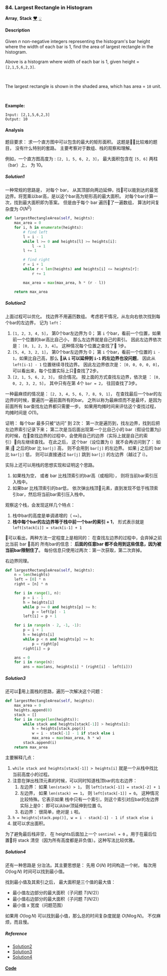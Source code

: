 ### 84. Largest Rectangle in Histogram

**Array**, **Stack**    [❤️](https://leetcode.com/problems/largest-rectangle-in-histogram)    	[💡](https://leetcode.com/articles/largest-rectangle-histogram)

#### Description

Given _n_ non-negative integers representing the histogram's bar height where the width of each bar is 1, find the area of largest rectangle in the histogram.

Above is a histogram where width of each bar is 1, given height = `[2,1,5,6,2,3]`.

 

The largest rectangle is shown in the shaded area, which has area = `10` unit.

 

**Example:**

```
Input: [2,1,5,6,2,3]
Output: 10
```

#### Analysis

题目要求： 求一个直方图中可以包含的最大的矩形面积。 这题是比较难的题目， 没有什么特别的套路。 主要考察对于数组、栈的观察和理解。

例如，一个直方图高度为 : `[2, 1, 5, 6, 2, 3]`， 最大面积包含在 `[5, 6]` 两柱（bar）上， 为 10。

##### Solution1

一种常规的思路是， 对每个 bar， 从其顶部向两边延伸，找可以能到达的最宽边界。将宽乘以bar高，是以这个bar高为矩形高的最大面积。 对每个bar计算一次，找到最大面积即为答案。 但是由于每个 bar 遍历了一遍数组， 算法时间复杂度为 $O(N^2)$

```python
def largestRectangleArea(self, heights):
    max_area = 0
    for i, h in enumerate(heights):
        # find left
        l = i - 1
        while l >= 0 and heights[l] >= heights[i]:
            l -= 1
        l += 1

        # find right
        r = i + 1
        while r < len(heights) and heights[i] <= heights[r]:
            r += 1

        max_area = max(max_area, h * (r - l))

    return max_area
```

##### Solution2

上面过程可以优化。 找边界不用遍历数组。 考虑若干情况，从左向右依次找到每个bar的左边界， 记为 `left`：

1. `[1, 2, 3, 4, 5]`， 第0个bar左边界为 0； 第 `i` 个bar，看前一个位置，如果前一个位置的bar高比自己小， 那么左边界就是自己的索引。 因此左边界依次是： `[0, 1, 2, 3, 4]`。 这种情况每个位置之查找了 1步。
2. `[5, 4, 3, 2, 1]`， 第0个bar左边界为 0； 第 `i` 个bar，看前一个位置的 `i - 1`，如果比自己高，那么 **从 `i` 可以延伸到 `i-1` 的左边界也没问题**， 因此从 `left[i-1] - 1` 位置继续寻找边界。 因此左边界依次是： `[0, 0, 0, 0, 0]`， 可以看出来，每个位置实际上只查找了2步。
3. `[2, 1, 5, 6, 2, 3]`， 综合情况。 按上面的方式查找左边界，依次是 ： `[0, 0, 2, 3, 2, 5]`， 其中只有在第 4个 `bar = 2`， 往回查找了3步。

一种最麻烦的情况是： `[2, 3, 4, 5, 6, 7, 8, 9, 1]`， 在查找最后一个bar的左边界的时候，要遍历一遍前面所有的bar。 之所以称为最麻烦而不是最坏，是因为前面所有 bar查找左边界都只需要一步。 如果用均摊时间来评估这个查找过程，均摊时间是 $O(1)$。

证明： 每个bar 最多只被“访问” 到 2次： 第一次是遍历到，找左边界，找到后把左边界索引记录下来； 第二次是当后面出现第一个比自己小的 bar（假设位置为j）的时候，在查找边界的过程中，会使用自己的边界（实际上就是自己的索引）向左继续查找。 在此之后， 这个bar（设位置为 i）就不会再访问到了： 如果 j 之后的bar 比 `bar[j]` 高， 则不会用到 `bar[j]` 的左边界。 如果 j 之后的 bar 比 `bar[j]` 低， 则可以直接通过 `bar[j]` 跳到 `bar[j]` 的左边界（越过了 i）。

实际上还可以用栈的思想实现和证明这个思路。

1. 如果栈为空， 或者 bar 比栈顶索引的bar高（或相同）， 则将当前bar索引压入栈中。
2. 如果bar 比栈顶索引的bar低， 依次弹出栈顶元素，直到发现不低于栈顶索引bar，然后将当前bar索引压入栈中。

观察这个栈，会发现这样几个特点：

1. 栈中bar的高度是单调递增的（ `<=`）。
2. **栈中每个bar的左边界等于栈中前一个bar的索引 + 1**， 形式表示就是 `left[stack[i]] = stack[i-1] + 1`

可以看出，两种方法一定程度上是相同的： 在查找左边界的过程中，会弃掉之前比当前 bar 高的 所有bar的信息： **后面的任意bar 都不会用到这些信息，因为被当前bar限制住了**。 每份信息只使用过两次：第一次获取，第二次弃掉。

右边界同理。

```python
def largestRectangleArea(self, heights):
    n = len(heights)
    left = [0] * n
    right = [n] * n

    for i in range(1, n):
        p = i - 1
        h = heights[i]
        while p >= 0 and heights[p] >= h:
            p = left[p] - 1
        left[i] = p + 1

    for i in range(n - 2, -1, -1):
        p = i + 1
        h = heights[i]
        while p < n and heights[p] >= h:
            p = right[p]
        right[i] = p

    ans = 0
    for i in range(n):
        ans = max(ans, heights[i] * (right[i] - left[i]))
```

##### Solution3

还可以用上面栈的思路，遍历一次解决这个问题：

```python
def largestRectangleArea(self, heights):
    max_area = 0
    heights.append(0)
    stack = []
    for i in range(len(heights)):
        while stack and heights[stack[-1]] > heights[i]:
            h = heights[stack.pop()]
            w = i - stack[-1] - 1 if stack else i
            max_area = max(max_area, h * w)
        stack.append(i)
    return max_area
```

主要解释几点：

1. `while stack and heights[stack[-1]] > heights[i]` 就是一个从栈中找比当前高度小的过程。
2. 注意在弹出栈顶元素的时候，可以同时知道栈顶bar的左右边界：
    1. 左边界： 如果 `len(stack) > 1`， 则 `left[stack[-1]] = stack[-2] + 1`
    2. 左边界， 如果 `len(stack) == 1`， 则 `left[stack[-1]] = 0`。 这种情况比较特殊。它表示如果 栈中只有一个索引，则这个索引对应bar的左边界实际上是0： 即可以从bar顶延伸到位置 0。
    3. 右边界： 很简单，绝对是  `i` 啦。
3.  `h = heights[stack.pop()], w = i - stack[-1] - 1 if stack else i`
4.  就可以求出面积。

为了避免最后栈非空， 在 heights后面加上一个 `sentinel = 0`  。用于在最后位置将 stack 清空（因为所有高度都是非负值）。这种写法比较优雅。


##### Solution4

还有一种思路是 分治法。其主要思想是： 先用 $O(N)$ 时间构造一个树， 每次用 $O(\log N)$ 时间可以找到最小值。

找到最小值及其索引之后， 最大面积是三个值的最大值：

- 最小值左边部分的最大面积（子问题 $T(N/2)$）
- 最小值右边部分的最大面积（子问题 $T(N/2)$）
- 最小值 x 宽度（问题范围）

如果用 $O(\log N)$ 可以找到最小值，那么总的时间复杂度就是 $O(N\log N)$。 不仅麻烦，而且慢。


##### Reference

- [Solution2](https://leetcode.com/problems/largest-rectangle-in-histogram/discuss/29002/My-C++-DP-solution-16ms-easy-to-understand!)
- [Solution3](https://www.geeksforgeeks.org/largest-rectangle-under-histogram/)
- [Solution4](https://www.geeksforgeeks.org/largest-rectangular-area-in-a-histogram-set-1/)



#### [Code](../python/84.%20Largest%20Rectangle%20in%20Histogram.py)
